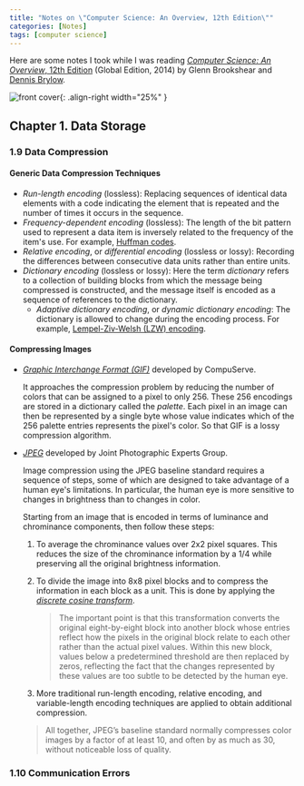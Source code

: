 ```yaml
---
title: "Notes on \"Computer Science: An Overview, 12th Edition\""
categories: [Notes]
tags: [computer science]
---
```


Here are some notes I took while I was reading [*Computer Science: An Overview*, 12th Edition](https://www.amazon.com/dp/B00XN4D0BQ) (Global Edition, 2014) by Glenn Brookshear and [Dennis Brylow](https://www.cs.mu.edu/~brylow/).

![front cover](https://m.media-amazon.com/images/I/51LM1-F57vL.jpg){: .align-right width="25%" }

## Chapter 1. Data Storage

### 1.9 Data Compression

#### Generic Data Compression Techniques

- *Run-length encoding* (lossless): Replacing sequences of identical data elements with a code indicating the element that is repeated and the number of times it occurs in the sequence.
- *Frequency-dependent encoding* (lossless): The length of the bit pattern used to represent a data item is inversely related to the frequency of the item's use. For example, [Huffman codes](https://en.wikipedia.org/wiki/Huffman_coding).
- *Relative encoding*, or *differential encoding* (lossless or lossy): Recording the differences between consecutive data units rather than entire units.
- *Dictionary encoding* (lossless or lossy): Here the term *dictionary* refers to a collection of building blocks from which the message being compressed is constructed, and the message itself is encoded as a sequence of references to the dictionary.
  - *Adaptive dictionary encoding*, or *dynamic dictionary encoding*: The dictionary is allowed to change during the encoding process. For example, [Lempel-Ziv-Welsh (LZW) encoding](https://en.wikipedia.org/wiki/Lempel%E2%80%93Ziv%E2%80%93Welch).

#### Compressing Images

- [*Graphic Interchange Format (GIF)*](https://en.wikipedia.org/wiki/GIF) developed by CompuServe.
  
  It approaches the compression problem by reducing the number of colors that can be assigned to a pixel to only 256. These 256 encodings are stored in a dictionary called the *palette*. Each pixel in an image can then be represented by a single byte whose value indicates which of the 256 palette entries represents the pixel's color. So that GIF is a lossy compression algorithm.

- [*JPEG*](https://en.wikipedia.org/wiki/JPEG) developed by Joint Photographic Experts Group.

  Image compression using the JPEG baseline standard requires a sequence of steps, some of which are designed to take advantage of a human eye's limitations. In particular, the human eye is more sensitive to changes in brightness than to changes in color.

  Starting from an image that is encoded in terms of luminance and chrominance components, then follow these steps:

  1. To average the chrominance values over 2x2 pixel squares. This reduces the size of the chrominance information by a 1/4 while preserving all the original brightness information.
  2. To divide the image into 8x8 pixel blocks and to compress the information in each block as a unit. This is done by applying the [*discrete cosine transform*](https://en.wikipedia.org/wiki/Discrete_cosine_transform).

        > The important point is that this transformation converts the original eight-by-eight block into another block whose entries reflect how the pixels in the original block relate to each other rather than the actual pixel values. Within this new block, values below a predetermined threshold are then replaced by zeros, reflecting the fact that the changes represented by these values are too subtle to be detected by the human eye.

  3. More traditional run-length encoding, relative encoding, and variable-length encoding techniques are applied to obtain additional compression.

  > All together, JPEG’s baseline standard normally compresses color images by a factor of at least 10, and often by as much as 30, without noticeable loss of quality.

### 1.10 Communication Errors

